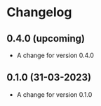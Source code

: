 # Changelog

## 0.4.0 (upcoming)

* A change for version 0.4.0

## 0.1.0 (31-03-2023)

* A change for version 0.1.0
